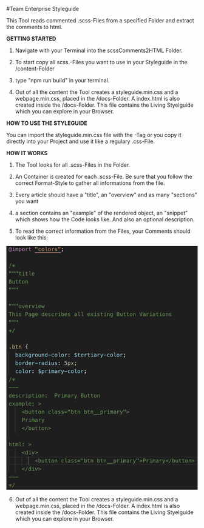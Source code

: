 #Team Enterprise Styleguide

This Tool reads commented .scss-Files from a specified Folder and extract the comments to html. 

**GETTING STARTED**

1. Navigate with your Terminal into the scssComments2HTML Folder.

2. To start copy all scss.-Files you want to use in your Styleguide in the /content-Folder

3. type "npm run build" in your terminal.

4. Out of all the content the Tool creates a styleguide.min.css and a webpage.min.css, placed in the /docs-Folder. A index.html is also created inside the /docs-Folder. This file contains the Living Styelguide which you can explore in your Browser.

**HOW TO USE THE STYLEGUIDE**

You can import the styleguide.min.css file with the <link>-Tag or you copy it directly into your Project and use it like a regulary .css-File.

**HOW IT WORKS**

1. The Tool looks for all .scss-Files in the Folder.

2. An Container is created for each .scss-File. Be sure that you follow the correct Format-Style to gather all informations from the file.

3. Every article should have a "title", an "overview" and as many "sections" you want

4. a section contains an "example" of the rendered object, an "snippet" which shows how the Code looks like. And also an optional description.

5. To read the correct information from the Files, your Comments should look like this:

![Format Example](https://github.com/oliverZ97/scssComments2HTML/blob/master/assets/readme_1.png)

6. Out of all the content the Tool creates a styleguide.min.css and a webpage.min.css, placed in the /docs-Folder. A index.html is also created inside the /docs-Folder. This file contains the Living Styelguide which you can explore in your Browser.